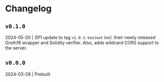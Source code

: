# Changelog


## `v0.1.0`

2024-05-20 | SP1 update to tag `v1.0.1-testnet` incl. their newly released Groth16 wrapper and Solidity verifier. Also, adds wildcard CORS support to the server.

## `v0.0.0`

2024-03-28 | Prebuilt
